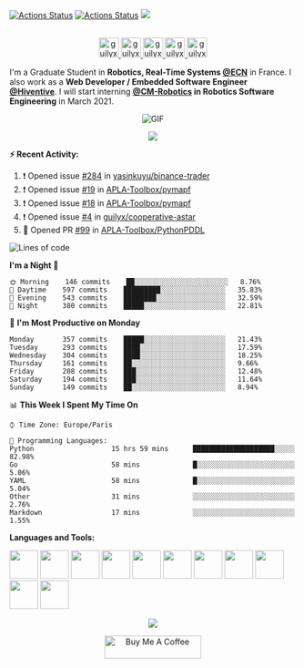 [![Actions Status](https://github.com/guilyx/guilyx/workflows/wakatime-stats/badge.svg)](https://github.com/guilyx/guilyx/actions)
[![Actions Status](https://github.com/guilyx/guilyx/workflows/update-gh-activity/badge.svg)](https://github.com/guilyx/guilyx/actions)
![](https://visitor-badge.glitch.me/badge?page_id=guilyx.guilyx)

<p align="center">
<br/>
<a href="https://twitter.com/spida_rwin">
  <img alt="guilyx | Twitter" width="35px" src="https://image.flaticon.com/icons/svg/2111/2111703.svg" />
</a>
<a href="https://www.linkedin.com/in/erwinlejeune-lkn">
  <img alt="guilyx's LinkdeIN" width="35px" src="https://image.flaticon.com/icons/svg/2111/2111465.svg" />
</a>
<a href="https://www.facebook.com/erwin.lejeune">
  <img alt="guilyx's Facebook" width="35px" src="https://image.flaticon.com/icons/svg/2111/2111342.svg" />
</a>
<a href="https://www.instagram.com/spid_erwin">
  <img alt="guilyx's Instagram" width="35px" src="https://image.flaticon.com/icons/svg/2111/2111421.svg" />
</a>
<a href="https://open.spotify.com/user/11147618695?si=zZFn6uAGRLyoU02lsG50GA">
  <img alt="guilyx's Spotify" width="35px" src="https://image.flaticon.com/icons/svg/2111/2111627.svg" />
</a>
</p>

I'm a Graduate Student in **Robotics, Real-Time Systems [@ECN](https://www.ec-nantes.fr)** in France. I also work as a **Web Developer / Embedded Software Engineer [@Hiventive](https://www.hiventive.com)**. I will start interning **[@CM-Robotics](https://cm-robotics.com) in Robotics Software Engineering** in March 2021.

<p align="center">
<img align="center" alt="GIF" src="https://media1.tenor.com/images/1c6140897565e34a4e98f618e220dc0d/tenor.gif?itemid=9358372" />
</p>

<p align="center">
  <img alig src="https://github-profile-trophy.vercel.app/?username=guilyx&column=6&rank=SSS,SS,S,AAA,AA,A,B,C" />
</p>


**:zap: Recent Activity:**

<!--START_SECTION:activity-->
1. ❗️ Opened issue [#284](https://github.com/yasinkuyu/binance-trader/issues/284) in [yasinkuyu/binance-trader](https://github.com/yasinkuyu/binance-trader)
2. ❗️ Opened issue [#19](https://github.com/APLA-Toolbox/pymapf/issues/19) in [APLA-Toolbox/pymapf](https://github.com/APLA-Toolbox/pymapf)
3. ❗️ Opened issue [#18](https://github.com/APLA-Toolbox/pymapf/issues/18) in [APLA-Toolbox/pymapf](https://github.com/APLA-Toolbox/pymapf)
4. ❗️ Opened issue [#4](https://github.com/guilyx/cooperative-astar/issues/4) in [guilyx/cooperative-astar](https://github.com/guilyx/cooperative-astar)
5. 💪 Opened PR [#99](https://github.com/APLA-Toolbox/PythonPDDL/pull/99) in [APLA-Toolbox/PythonPDDL](https://github.com/APLA-Toolbox/PythonPDDL)
<!--END_SECTION:activity-->

<!--START_SECTION:waka-->
![Lines of code](https://img.shields.io/badge/From%20Hello%20World%20I%27ve%20Written-5.0%20million%20lines%20of%20code-blue)

**I'm a Night 🦉** 

```text
🌞 Morning    146 commits    ██░░░░░░░░░░░░░░░░░░░░░░░   8.76% 
🌆 Daytime    597 commits    █████████░░░░░░░░░░░░░░░░   35.83% 
🌃 Evening    543 commits    ████████░░░░░░░░░░░░░░░░░   32.59% 
🌙 Night      380 commits    █████░░░░░░░░░░░░░░░░░░░░   22.81%

```
📅 **I'm Most Productive on Monday** 

```text
Monday       357 commits    █████░░░░░░░░░░░░░░░░░░░░   21.43% 
Tuesday      293 commits    ████░░░░░░░░░░░░░░░░░░░░░   17.59% 
Wednesday    304 commits    ████░░░░░░░░░░░░░░░░░░░░░   18.25% 
Thursday     161 commits    ██░░░░░░░░░░░░░░░░░░░░░░░   9.66% 
Friday       208 commits    ███░░░░░░░░░░░░░░░░░░░░░░   12.48% 
Saturday     194 commits    ███░░░░░░░░░░░░░░░░░░░░░░   11.64% 
Sunday       149 commits    ██░░░░░░░░░░░░░░░░░░░░░░░   8.94%

```


📊 **This Week I Spent My Time On** 

```text
⌚︎ Time Zone: Europe/Paris

💬 Programming Languages: 
Python                   15 hrs 59 mins      ████████████████████░░░░░   82.98% 
Go                       58 mins             █░░░░░░░░░░░░░░░░░░░░░░░░   5.06% 
YAML                     58 mins             █░░░░░░░░░░░░░░░░░░░░░░░░   5.04% 
Other                    31 mins             ░░░░░░░░░░░░░░░░░░░░░░░░░   2.76% 
Markdown                 17 mins             ░░░░░░░░░░░░░░░░░░░░░░░░░   1.55%

```


<!--END_SECTION:waka-->

**Languages and Tools:**  

<code><img height="50" src="https://image.flaticon.com/icons/svg/2861/2861557.svg"></code>
<code><img height="50" src="https://image.flaticon.com/icons/svg/3190/3190604.svg"></code>
<code><img height="50" src="https://image.flaticon.com/icons/svg/2942/2942156.svg"></code>
<code><img height="50" src="https://img.icons8.com/color/48/000000/golang.png"></code>
<code><img height="50" src="https://image.flaticon.com/icons/svg/1628/1628182.svg"></code>
<code><img height="50" src="https://image.flaticon.com/icons/png/512/2085/2085061.png"></code>
<code><img height="50" src="https://image.flaticon.com/icons/svg/2535/2535543.svg"></code>
<code><img height="50" src="https://cdn.icon-icons.com/icons2/1508/PNG/512/matlab_104289.png"></code>
<code><img height="50" src="https://image.flaticon.com/icons/svg/2721/2721297.svg"></code>
<code><img height="50" src="https://image.flaticon.com/icons/svg/752/752605.svg"></code>
<code><img height="50" src="https://image.flaticon.com/icons/svg/1680/1680899.svg"></code>

<p align="center">
<img align="center" src="https://github-readme-stats.vercel.app/api?username=guilyx&show_icons=true&hide_border=true">
</p>

<p align="center">
<a href="https://www.buymeacoffee.com/dq01aOE" target="_blank"><img src="https://cdn.buymeacoffee.com/buttons/default-red.png" alt="Buy Me A Coffee" height="40" width="170" ></a>
</p>
